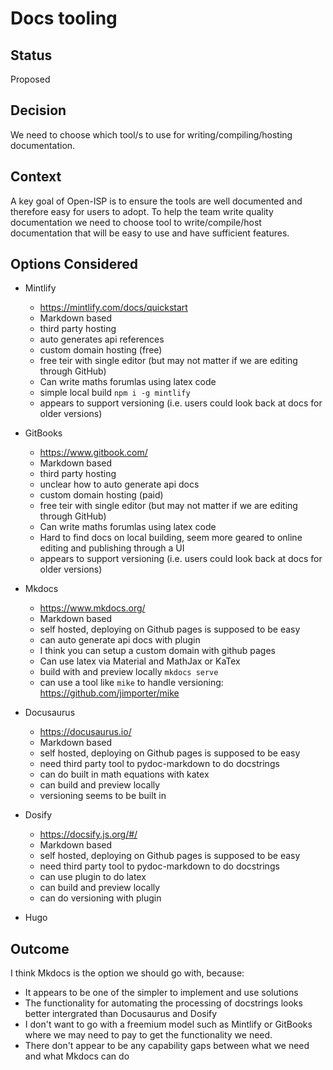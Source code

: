 
# Docs tooling

## Status
Proposed

## Decision
We need to choose which tool/s to use for writing/compiling/hosting documentation.

## Context
A key goal of Open-ISP is to ensure the tools are well documented and therefore easy for users to adopt. To help the team write quality documentation we need to choose tool to
write/compile/host documentation that will be easy to use and have sufficient features.

## Options Considered

- Mintlify
    - https://mintlify.com/docs/quickstart
    - Markdown based
    - third party hosting
    - auto generates api references
    - custom domain hosting (free)
    - free teir with single editor (but may not matter if we are editing through GitHub)
    - Can write maths forumlas using latex code
    - simple local build `npm i -g mintlify`
    - appears to support versioning (i.e. users could look back at docs for older versions)

- GitBooks
    - https://www.gitbook.com/
    - Markdown based
    - third party hosting 
    - unclear how to auto generate api docs
    - custom domain hosting (paid)
    - free teir with single editor (but may not matter if we are editing through GitHub)
    - Can write maths forumlas using latex code
    - Hard to find docs on local building, seem more geared to online editing and publishing through a UI
    - appears to support versioning (i.e. users could look back at docs for older versions)

- Mkdocs
    - https://www.mkdocs.org/
    - Markdown based
    - self hosted, deploying on Github pages is supposed to be easy
    - can auto generate api docs with plugin
    - I think you can setup a custom domain with github pages
    - Can use latex via Material and MathJax or KaTex
    - build with and preview locally `mkdocs serve`
    - can use a tool like `mike` to handle versioning: https://github.com/jimporter/mike

- Docusaurus
  - https://docusaurus.io/
  - Markdown based
  - self hosted, deploying on Github pages is supposed to be easy
  - need third party tool to pydoc-markdown to do docstrings
  - can do built in math equations with katex
  - can build and preview locally
  - versioning seems to be built in

- Dosify
  - https://docsify.js.org/#/
  - Markdown based
  - self hosted, deploying on Github pages is supposed to be easy
  - need third party tool to pydoc-markdown to do docstrings
  - can use plugin to do latex
  - can build and preview locally
  - can do versioning with plugin

- Hugo

## Outcome

I think Mkdocs is the option we should go with, because:

  - It appears to be one of the simpler to implement and use solutions
  - The functionality for automating the processing of docstrings looks better 
    intergrated than Docusaurus and Dosify
  - I don't want to go with a freemium model such as Mintlify or GitBooks where we
    may need to pay to get the functionality we need.
  - There don't appear to be any capability gaps between what we need and what Mkdocs 
    can do